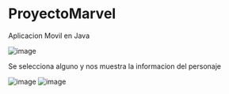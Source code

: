 # ProyectoMarvel
Aplicacion Movil en Java


![image](https://user-images.githubusercontent.com/56771357/215848523-5fc69b6a-dc3d-4f8a-b4b7-526a7d83202e.png)

Se selecciona alguno y nos muestra la informacion del personaje

![image](https://user-images.githubusercontent.com/56771357/215849077-aaf07021-b965-447a-bf1c-a08882d1a3ad.png)
![image](https://user-images.githubusercontent.com/56771357/215849189-62028ceb-097f-4c65-8e97-e5e4cc4ba768.png)
